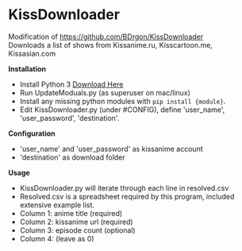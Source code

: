 # KissDownloader
Modification of https://github.com/BDrgon/KissDownloader<br>
Downloads a list of shows from Kissanime.ru, Kisscartoon.me, Kissasian.com<br>


**Installation**
* Install Python 3 [Download Here](https://www.python.org/downloads/)
* Run UpdateModuals.py (as superuser on mac/linux)
* Install any missing python modules with `pip install {module}`.
* Edit KissDownloader.py (under #CONFIG), define 'user_name', 'user_password', 'destination'.

**Configuration**
* 'user_name' and 'user_password' as kissanime account
* 'destination' as download folder

**Usage**
* KissDownloader.py will iterate through each line in resolved.csv
* Resolved.csv is a spreadsheet required by this program, included extensive example list.
* Column 1: anime title (required)
* Column 2: kissanime url (required)
* Column 3: episode count (optional)
* Column 4: (leave as 0)